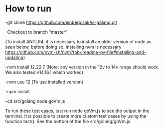 # How to run
-git clone https://github.com/einbergisak/js-golang.git

-Checkout to branch “master”

(To install ANTLR4, it is necessary to install an older version of node as seen below, before doing so, installing nvm is necessary https://github.com/nvm-sh/nvm?tab=readme-ov-file#installing-and-updating)

-nvm install 12.22.7 (Note: any version in the 12v to 14v range should work. We also tested v14.16.1 which worked)

-nvm use 12 (To use installed version)

-npm install

-cd src/golang
node goVm.js

To run these test cases, just run node goVm.js to see the output in the terminal. It is possible to create more custom test cases by using the function test(). See the bottom of the file src/golang/goVm.js.
